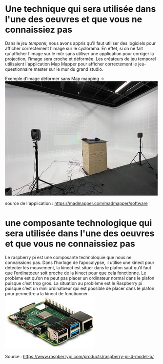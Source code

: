 # Une technique qui sera utilisée dans l'une des oeuvres et que vous ne connaissiez pas
Dans le *jeu temporel*, nous avons appris qu'il faut utiliser des logiciels pour afficher correctement l'image sur le cyclorama. En effet, si on ne fait qu'afficher l'image sur le mûr sans utiliser une application pour corriger la projection, l'image sera croche et déformée. Les créateurs de jeu temporel utilisaient l'application Map Mapper pour afficher correctement le jeu-questionnaire master sur le mur du grand studio.

Exemple d'image déformer sans Map mapping ->
![image projecter déformer](media/image_map_mapping_deformer.jpeg)

source de l'application : https://madmapper.com/madmapper/software 
# une composante technologique qui sera utilisée dans l'une des oeuvres et que vous ne connaissiez pas
Le raspberry pi est une composante technoloquie que nous ne connaissions pas. Dans l’horloge de l’apocalypse, il utilise une kinect pour détecter les mouvement, la kinect est situer dans le plafon sauf qu’il faut que l’ordinatoeur soit proche de la kinect pour que cela fonctionne. Le probème est qu’on ne peut pas placer un ordinateur normal dans le plafon puisque c’est trop gros. La situation au problème est le Raspberry pi puisque c’est un mini ordinatoeur qui est possible de placer dans le plafon pour permettre a la kinect de fonctionner.
![image projecter déformer](media/image_raspberry_pi.jpeg)

Source : https://www.raspberrypi.com/products/raspberry-pi-4-model-b/
